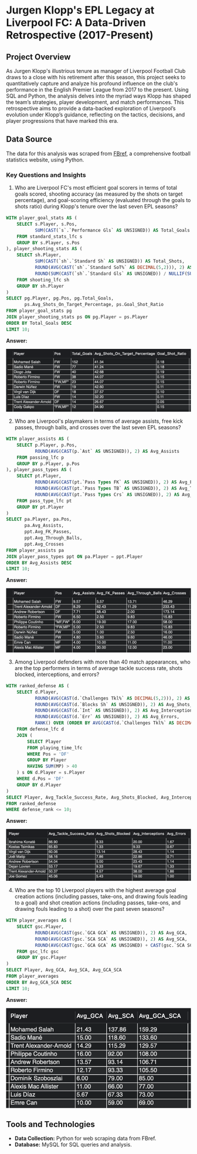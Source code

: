 # Jurgen Klopp's EPL Legacy at Liverpool FC: A Data-Driven Retrospective (2017-Present)

## Project Overview

As Jurgen Klopp's illustrious tenure as manager of Liverpool Football Club draws to a close with his retirement after this season, this project seeks to quantitatively capture and analyze his profound influence on the club's performance in the English Premier League from 2017 to the present. Using SQL and Python, the analysis delves into the myriad ways Klopp has shaped the team’s strategies, player development, and match performances. This retrospective aims to provide a data-backed exploration of Liverpool’s evolution under Klopp’s guidance, reflecting on the tactics, decisions, and player progressions that have marked this era.

## Data Source

The data for this analysis was scraped from [FBref](https://fbref.com/), a comprehensive football statistics website, using Python.

### Key Questions and Insights

1. Who are Liverpool FC's most efficient goal scorers in terms of total goals scored, shooting accuracy (as measured by the shots on target percentage), and goal-scoring efficiency (evaluated through the goals to shots ratio) during Klopp's tenure over the last seven EPL seasons?

````sql
WITH player_goal_stats AS (
    SELECT s.Player, s.Pos,
           SUM(CAST(`s`.`Performance Gls` AS UNSIGNED)) AS Total_Goals
    FROM standard_stats_lfc s
    GROUP BY s.Player, s.Pos
), player_shooting_stats AS (
    SELECT sh.Player,
           SUM(CAST(`sh`.`Standard Sh` AS UNSIGNED)) AS Total_Shots,
           ROUND(AVG(CAST(`sh`.`Standard SoT%` AS DECIMAL(5,2))), 2) AS Avg_Shots_On_Target_Percentage,
           ROUND(SUM(CAST(`sh`.`Standard Gls` AS UNSIGNED)) / NULLIF(SUM(CAST(`sh`.`Standard Sh` AS UNSIGNED)), 0), 2) AS Goal_Shot_Ratio
    FROM shooting_lfc sh
    GROUP BY sh.Player
)
SELECT pg.Player, pg.Pos, pg.Total_Goals,
       ps.Avg_Shots_On_Target_Percentage, ps.Goal_Shot_Ratio
FROM player_goal_stats pg
JOIN player_shooting_stats ps ON pg.Player = ps.Player
ORDER BY Total_Goals DESC
LIMIT 10;
````
**Answer:**

![Query 1 Answer](https://github.com/nickyongth/images-/blob/main/query1_answer.png)

2. Who are Liverpool's playmakers in terms of average assists, free kick passes, through balls, and crosses over the last seven EPL seasons?

````sql
WITH player_assists AS (
    SELECT p.Player, p.Pos,
           ROUND(AVG(CAST(p.`Ast` AS UNSIGNED)), 2) AS Avg_Assists
    FROM passing_lfc p
    GROUP BY p.Player, p.Pos
), player_pass_types AS (
    SELECT pt.Player,
           ROUND(AVG(CAST(pt.`Pass Types FK` AS UNSIGNED)), 2) AS Avg_FK_Passes,
           ROUND(AVG(CAST(pt.`Pass Types TB` AS UNSIGNED)), 2) AS Avg_Through_Balls,
           ROUND(AVG(CAST(pt.`Pass Types Crs` AS UNSIGNED)), 2) AS Avg_Crosses
    FROM pass_type_lfc pt
    GROUP BY pt.Player
)
SELECT pa.Player, pa.Pos, 
       pa.Avg_Assists,
       ppt.Avg_FK_Passes,
       ppt.Avg_Through_Balls,
       ppt.Avg_Crosses
FROM player_assists pa
JOIN player_pass_types ppt ON pa.Player = ppt.Player
ORDER BY Avg_Assists DESC
LIMIT 10; 
````
**Answer:**

![Query 2 Answer](https://github.com/nickyongth/images-/blob/main/query2_answer.png)

3. Among Liverpool defenders with more than 40 match appearances, who are the top performers in terms of average tackle success rate, shots blocked, interceptions, and errors?

````sql
WITH ranked_defense AS (
    SELECT d.Player,
           ROUND(AVG(CAST(d.`Challenges Tkl%` AS DECIMAL(5,2))), 2) AS Avg_Tackle_Success_Rate,
           ROUND(AVG(CAST(d.`Blocks Sh` AS UNSIGNED)), 2) AS Avg_Shots_Blocked,
           ROUND(AVG(CAST(d.`Int` AS UNSIGNED)), 2) AS Avg_Interceptions,		
           ROUND(AVG(CAST(d.`Err` AS UNSIGNED)), 2) AS Avg_Errors,
           RANK() OVER (ORDER BY AVG(CAST(d.`Challenges Tkl%` AS DECIMAL(5,2))) DESC, AVG(CAST(d.`Err` AS UNSIGNED)) ASC) AS defense_rank
    FROM defense_lfc d
    JOIN (
        SELECT Player
        FROM playing_time_lfc
        WHERE Pos = 'DF'
        GROUP BY Player
        HAVING SUM(MP) > 40
    ) s ON d.Player = s.Player
    WHERE d.Pos = 'DF'
    GROUP BY d.Player
)
SELECT Player, Avg_Tackle_Success_Rate, Avg_Shots_Blocked, Avg_Interceptions, Avg_Errors
FROM ranked_defense
WHERE defense_rank <= 10;
````
**Answer:**

![Query 3 Answer](https://github.com/nickyongth/images-/blob/main/query3_answer.png)

4. Who are the top 10 Liverpool players with the highest average goal creation actions (including passes, take-ons, and drawing fouls leading to a goal) and shot creation actions (including passes, take-ons, and drawing fouls leading to a shot) over the past seven seasons?

````sql
WITH player_averages AS (
    SELECT gsc.Player, 
           ROUND(AVG(CAST(gsc.`GCA GCA` AS UNSIGNED)), 2) AS Avg_GCA,
           ROUND(AVG(CAST(gsc.`SCA SCA` AS UNSIGNED)), 2) AS Avg_SCA,
           ROUND(AVG(CAST(gsc.`GCA GCA` AS UNSIGNED) + CAST(gsc.`SCA SCA` AS UNSIGNED)), 2) AS Avg_GCA_SCA
    FROM gsc_lfc gsc
    GROUP BY gsc.Player
)
SELECT Player, Avg_GCA, Avg_SCA, Avg_GCA_SCA
FROM player_averages
ORDER BY Avg_GCA_SCA DESC
LIMIT 10;
````
**Answer:**

![Query 4 Answer](https://github.com/nickyongth/images-/blob/main/query4_answer.png)

## Tools and Technologies

- **Data Collection:** Python for web scraping data from FBref.
- **Database:** MySQL for SQL queries and analysis.


